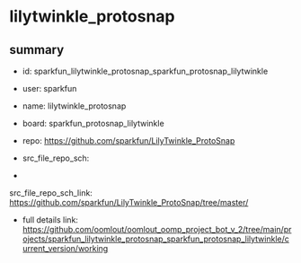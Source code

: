 # lilytwinkle_protosnap
 
## summary 
* id: sparkfun_lilytwinkle_protosnap_sparkfun_protosnap_lilytwinkle
* user: sparkfun
* name: lilytwinkle_protosnap
* board: sparkfun_protosnap_lilytwinkle
* repo: https://github.com/sparkfun/LilyTwinkle_ProtoSnap



* src_file_repo_sch: 
*
 src_file_repo_sch_link: https://github.com/sparkfun/LilyTwinkle_ProtoSnap/tree/master/
* full details link: https://github.com/oomlout/oomlout_oomp_project_bot_v_2/tree/main/projects/sparkfun_lilytwinkle_protosnap_sparkfun_protosnap_lilytwinkle/current_version/working  






